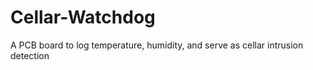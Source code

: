 # Cellar-Watchdog
A PCB board to log temperature, humidity, and serve as cellar intrusion detection
